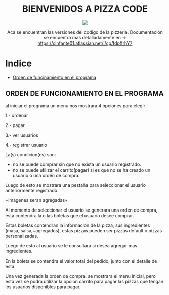 <h1 align="center"> BIENVENIDOS A PIZZA CODE </h1>

<div align="center">  
  <img src = "https://github.com/caminf/pizzacode/assets/48688160/e60a0a4b-07ea-4e6b-84b1-8f4ff5d3046e">
   
  Aca se encuentran las versiones del codigo de la pizzeria.
  Documentación se encuentra mas detalladamente en -> https://cinfante01.atlassian.net/l/cp/fdpXrhY7

</div>     
 
# Indice

* [Orden de funcinamiento en el programa](https://github.com/caminf/pizzacode/edit/arreglando.readme/README.md#orden-de-funcionamiento-en-el-programa)


## ORDEN DE FUNCIONAMIENTO EN EL PROGRAMA

al iniciar el programa un menu nos mostrara 4 opciones para elegir 

1.- ordenar

2.- pagar

3.- ver usuarios

4.- registrar usuario


La(s) condicion(es) son:
  - no se puede comprar sin que no exista un usuario registrado.
  - no se puede utilizar el carrito(pagar) si es que no se ha creado un usuario o una orden de compra.
  
Luego de esto se mostrara una pestaña para seleccionar el usuario anteriormente registrado.

+imagenes seran agregadas+

Al momento de seleccionar el usuario se generara una orden de compra, esta contendra la o las boletas 
que el usuario desee comprar.

Estas boletas contendran la informacion de la pizza, sus ingredientes (masa, salsa,+agregados), estas pizzas pueden 
ser pizzas default o pizzas personalizadas.

Luego de esto al usuario se le consultara si desea agregar mas ingredientes.

En la boleta se contendra el valor total del pedido, junto con el detalle de esta.

Una vez generada la orden de compra, se mostrara el menu inicial, pero esta vez se podra utilizar la opcion carrito para 
pagar las pizzas que tengan los usuarios disponibles para pagar.


